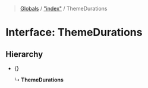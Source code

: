 > [Globals](../README.md) / ["index"](../modules/_index_.md) / ThemeDurations

# Interface: ThemeDurations

## Hierarchy

* {}

  ↳ **ThemeDurations**
